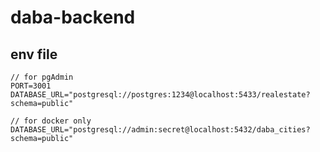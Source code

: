 # daba-backend

## env file

```
// for pgAdmin
PORT=3001
DATABASE_URL="postgresql://postgres:1234@localhost:5433/realestate?schema=public"

// for docker only
DATABASE_URL="postgresql://admin:secret@localhost:5432/daba_cities?schema=public"
```
